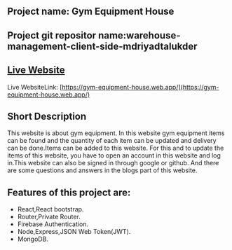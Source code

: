 ## Project name: Gym Equipment House
## Project git repositor name:warehouse-management-client-side-mdriyadtalukder
## [Live Website](https://gym-equipment-house.web.app/)
Live WebsiteLink: [https://gym-equipment-house.web.app/](https://gym-equipment-house.web.app/)

 ## Short Description
 This website is about gym equipment. In this website gym equipment items can be found and the quantity of each item can be updated and delivery can be done.Items can be added to this website. For this and to update the items of this website, you have to open an account in this website and log in.This website can also be signed in through google or github. And there are some questions and answers in the blogs part of this website.

 ## Features of this project are:
 * React,React bootstrap.
 * Router,Private Router.
 * Firebase Authentication.
 * Node,Express,JSON Web Token(JWT).
 * MongoDB.

 